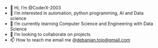 - 👋 Hi, I’m @CoderX-2003
- 👀 I’m interested in automation, python programming, AI and Data science
- 🌱 I’m currently learning Computer Science and Engineering with Data Science
- 💞️ I’m looking to collaborate on projects
- 📫 How to reach me email me @debanjan.tojo@gmail.com

<!---
CoderX-2003/CoderX-2003 is a ✨ special ✨ repository because its `README.md` (this file) appears on your GitHub profile.
You can click the Preview link to take a look at your changes.
--->
